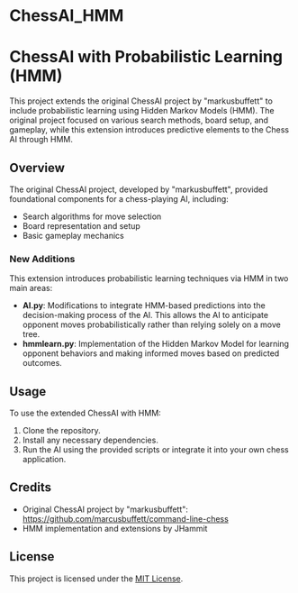 # ChessAI_HMM

# ChessAI with Probabilistic Learning (HMM)

This project extends the original ChessAI project by "markusbuffett" to include probabilistic learning using Hidden Markov Models (HMM). The original project focused on various search methods, board setup, and gameplay, while this extension introduces predictive elements to the Chess AI through HMM.

## Overview

The original ChessAI project, developed by "markusbuffett", provided foundational components for a chess-playing AI, including:
- Search algorithms for move selection
- Board representation and setup
- Basic gameplay mechanics

### New Additions

This extension introduces probabilistic learning techniques via HMM in two main areas:
- **AI.py**: Modifications to integrate HMM-based predictions into the decision-making process of the AI. This allows the AI to anticipate opponent moves probabilistically rather than relying solely on a move tree.
- **hmmlearn.py**: Implementation of the Hidden Markov Model for learning opponent behaviors and making informed moves based on predicted outcomes.

## Usage

To use the extended ChessAI with HMM:
1. Clone the repository.
2. Install any necessary dependencies.
3. Run the AI using the provided scripts or integrate it into your own chess application.


## Credits

- Original ChessAI project by "markusbuffett": https://github.com/marcusbuffett/command-line-chess
- HMM implementation and extensions by JHammit

## License

This project is licensed under the [MIT License](LICENSE).

